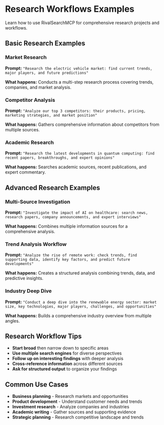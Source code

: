 # Research Workflows Examples

Learn how to use RivalSearchMCP for comprehensive research projects and workflows.

## Basic Research Examples

### Market Research
**Prompt:** `"Research the electric vehicle market: find current trends, major players, and future predictions"`

**What happens:** Conducts a multi-step research process covering trends, companies, and market analysis.

### Competitor Analysis
**Prompt:** `"Analyze our top 3 competitors: their products, pricing, marketing strategies, and market position"`

**What happens:** Gathers comprehensive information about competitors from multiple sources.

### Academic Research
**Prompt:** `"Research the latest developments in quantum computing: find recent papers, breakthroughs, and expert opinions"`

**What happens:** Searches academic sources, recent publications, and expert commentary.

## Advanced Research Examples

### Multi-Source Investigation
**Prompt:** `"Investigate the impact of AI on healthcare: search news, research papers, company announcements, and expert interviews"`

**What happens:** Combines multiple information sources for a comprehensive analysis.

### Trend Analysis Workflow
**Prompt:** `"Analyze the rise of remote work: check trends, find supporting data, identify key factors, and predict future developments"`

**What happens:** Creates a structured analysis combining trends, data, and predictive insights.

### Industry Deep Dive
**Prompt:** `"Conduct a deep dive into the renewable energy sector: market size, key technologies, major players, challenges, and opportunities"`

**What happens:** Builds a comprehensive industry overview from multiple angles.

## Research Workflow Tips

- **Start broad** then narrow down to specific areas
- **Use multiple search engines** for diverse perspectives
- **Follow up on interesting findings** with deeper analysis
- **Cross-reference information** across different sources
- **Ask for structured output** to organize your findings

## Common Use Cases

- **Business planning** - Research markets and opportunities
- **Product development** - Understand customer needs and trends
- **Investment research** - Analyze companies and industries
- **Academic writing** - Gather sources and supporting evidence
- **Strategic planning** - Research competitive landscape and trends
